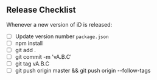 ## Release Checklist

Whenever a new version of iD is released:

- [ ] Update version number `package.json`
- [ ] npm install
- [ ] git add .
- [ ] git commit -m 'vA.B.C'
- [ ] git tag vA.B.C
- [ ] git push origin master && git push origin --follow-tags
